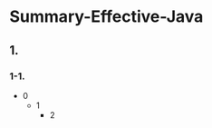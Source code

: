 # Summary-Effective-Java

## 1.
### 1-1. 
- 0
    + 1
      * 2
      ```kotlin
      ```
    

<br></br>